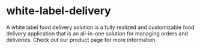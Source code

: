 # white-label-delivery
A white label food delivery solution is a fully realized and customizable food delivery application that is an all-in-one solution for managing orders and deliveries. Check out our product page for more information.
